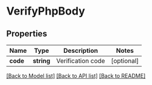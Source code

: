 # VerifyPhpBody

## Properties
Name | Type | Description | Notes
------------ | ------------- | ------------- | -------------
**code** | **string** | Verification code | [optional] 

[[Back to Model list]](../../README.md#documentation-for-models) [[Back to API list]](../../README.md#documentation-for-api-endpoints) [[Back to README]](../../README.md)

